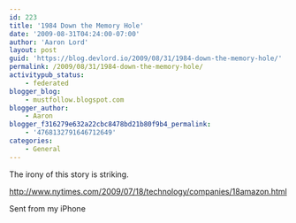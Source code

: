 ```yaml
---
id: 223
title: '1984 Down the Memory Hole'
date: '2009-08-31T04:24:00-07:00'
author: 'Aaron Lord'
layout: post
guid: 'https://blog.devlord.io/2009/08/31/1984-down-the-memory-hole/'
permalink: /2009/08/31/1984-down-the-memory-hole/
activitypub_status:
    - federated
blogger_blog:
    - mustfollow.blogspot.com
blogger_author:
    - Aaron
blogger_f316279e632a22cbc8478bd21b80f9b4_permalink:
    - '4768132791646712649'
categories:
    - General
---
```


The irony of this story is striking.

<a href="http://www.nytimes.com/2009/07/18/technology/companies/18amazon.html">http://www.nytimes.com/2009/07/18/technology/companies/18amazon.html</a>

Sent from my iPhone